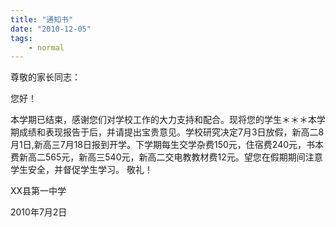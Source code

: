 ```yaml
---
title: "通知书"
date: "2010-12-05"
tags:
    - normal
---
```


尊敬的家长同志：

您好！

本学期已结束，感谢您们对学校工作的大力支持和配合。现将您的学生＊＊＊本学期成绩和表现报告于后，并请提出宝贵意见。学校研究决定7月3日放假，新高二8月1日,新高三7月18日报到开学。下学期每生交学杂费150元，住宿费240元，书本费新高二565元，新高三540元，新高二交电教教材费12元。望您在假期期间注意学生安全，并督促学生学习。
敬礼！

XX县第一中学

2010年7月2日
